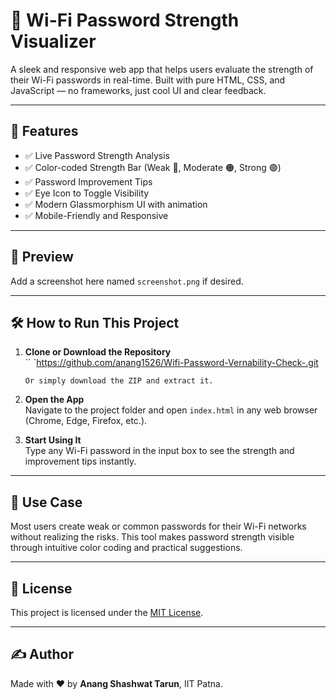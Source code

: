 # 🔐 Wi-Fi Password Strength Visualizer

A sleek and responsive web app that helps users evaluate the strength of their Wi-Fi passwords in real-time. Built with pure HTML, CSS, and JavaScript — no frameworks, just cool UI and clear feedback.

---

## 🚀 Features

- ✅ Live Password Strength Analysis  
- ✅ Color-coded Strength Bar (Weak 🔴, Moderate 🟠, Strong 🟢)  
- ✅ Password Improvement Tips  
- ✅ Eye Icon to Toggle Visibility  
- ✅ Modern Glassmorphism UI with animation  
- ✅ Mobile-Friendly and Responsive  

---

## 📸 Preview

Add a screenshot here named `screenshot.png` if desired.

---

## 🛠️ How to Run This Project

1. **Clone or Download the Repository**  
   ``
   `https://github.com/anang1526/Wifi-Password-Vernability-Check-.git
   ```
   Or simply download the ZIP and extract it.

2. **Open the App**  
   Navigate to the project folder and open `index.html` in any web browser (Chrome, Edge, Firefox, etc.).

3. **Start Using It**  
   Type any Wi-Fi password in the input box to see the strength and improvement tips instantly.

---

## 🎯 Use Case

Most users create weak or common passwords for their Wi-Fi networks without realizing the risks. This tool makes password strength visible through intuitive color coding and practical suggestions.

---

## 📜 License

This project is licensed under the [MIT License](LICENSE).

---

## ✍️ Author

Made with ❤️ by **Anang Shashwat Tarun**, IIT Patna.
